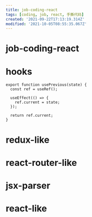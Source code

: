 ```yaml
---
title: job-coding-react
tags: [coding, job, react, 手撕代码]
created: '2021-09-22T17:13:19.314Z'
modified: '2021-10-05T08:55:35.067Z'
---
```


# job-coding-react

# hooks

```JS
export function usePrevious(state) {
  const ref = useRef();

  useEffect(() => {
    ref.current = state;
  });

  return ref.current;
}
```

# redux-like

# react-router-like

# jsx-parser

# react-like
